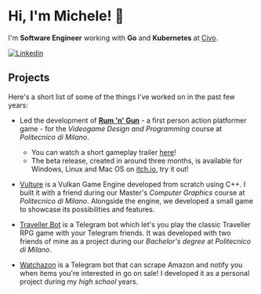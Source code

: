 # Hi, I'm Michele! 👋

I'm **Software Engineer** working with **Go** and **Kubernetes** at [Civo](https://civo.com).

[![Linkedin](https://img.shields.io/badge/LinkedIn-0077B5?style=for-the-badge&logo=linkedin&logoColor=white)](https://www.linkedin.com/in/michelegiornetta/)

## Projects

Here's a short list of some of the things I've worked on in the past few years:

- Led the development of [**Rum 'n' Gun**](https://polimi-game-collective.itch.io/rum-n-gun) - a first person action platformer game - for the *Videogame Design and Programming* course at *Politecnico di Milano*.
  - You can watch a short gameplay trailer [here](https://www.youtube.com/watch?v=p4xzPLKBvd8)!
  - The beta release, created in around three months, is available for Windows, Linux and Mac OS on [itch.io](https://polimi-game-collective.itch.io/rum-n-gun), try it out!

- [Vulture](https://github.com/giornetta/vulture) is a Vulkan Game Engine developed from scratch using C++. I built it with a friend during our Master's *Computer Graphics* course at *Politecnico di Milano*. Alongside the engine, we developed a small game to showcase its possibilities and features.

- [Traveller Bot](https://github.com/giornetta/travellerbot) is a Telegram bot which let's you play the classic Traveller RPG game with your Telegram friends. It was developed with two friends of mine as a project during our *Bachelor's degree* at *Politecnico di Milano*.
 
- [Watchazon](https://github.com/giornetta/watchazon) is a Telegram bot that can scrape Amazon and notify you when items you're interested in go on sale! I developed it as a personal project during my *high school* years.
